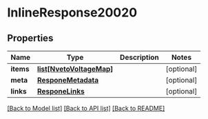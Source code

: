 # InlineResponse20020

## Properties
Name | Type | Description | Notes
------------ | ------------- | ------------- | -------------
**items** | [**list[NvetoVoltageMap]**](NvetoVoltageMap.md) |  | [optional] 
**meta** | [**ResponeMetadata**](ResponeMetadata.md) |  | [optional] 
**links** | [**ResponeLinks**](ResponeLinks.md) |  | [optional] 

[[Back to Model list]](../README.md#documentation-for-models) [[Back to API list]](../README.md#documentation-for-api-endpoints) [[Back to README]](../README.md)


